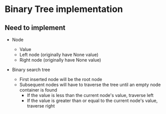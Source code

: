 # Binary Tree implementation

## Need to implement

* Node
    * Value
    * Left node (originally have None value)
    * Right node (originally have None value)

* Binary search tree
    * First inserted node will be the root node
    * Subsequent nodes will have to traverse the tree until an empty node container is found
      * If the value is less than the current node's value, traverse left
      * If the value is greater than or equal to the current node's value, traverse right
      